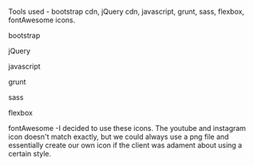 Tools used - bootstrap cdn, jQuery cdn, javascript, grunt, sass, flexbox, fontAwesome icons.

bootstrap


jQuery


javascript


grunt


sass


flexbox


fontAwesome
-I decided to use these icons. The youtube and instagram icon doesn't match exactly, but we could always use a png file and essentially create our own icon if the client was adament about using a certain style.